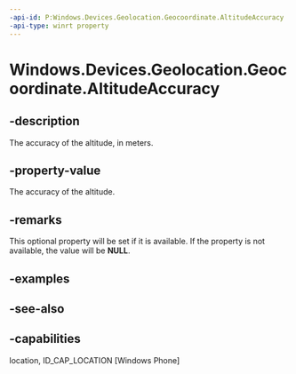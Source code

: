 ----api-id: P:Windows.Devices.Geolocation.Geocoordinate.AltitudeAccuracy
-api-type: winrt property
---<!-- Property syntaxpublic Windows.Foundation.IReference<double> AltitudeAccuracy { get; }--># Windows.Devices.Geolocation.Geocoordinate.AltitudeAccuracy## -descriptionThe accuracy of the altitude, in meters.## -property-valueThe accuracy of the altitude.## -remarksThis optional property will be set if it is available. If the property is not available, the value will be **NULL**.## -examples## -see-also## -capabilitieslocation, ID_CAP_LOCATION [Windows Phone]